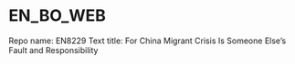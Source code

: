 # EN_BO_WEB
Repo name: EN8229
Text title: For China Migrant Crisis Is Someone Else’s Fault and Responsibility